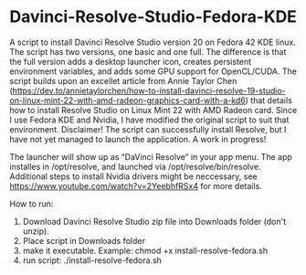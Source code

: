 # Davinci-Resolve-Studio-Fedora-KDE
A script to install Davinci Resolve Studio version 20 on Fedora 42 KDE linux. The script has two versions, one basic and one full. The difference is that the full version adds a desktop launcher icon, creates persistent environment variables, and adds some GPU support for OpenCL/CUDA. The script builds upon an excellet article from Annie Taylor Chen (https://dev.to/annietaylorchen/how-to-install-davinci-resolve-19-studio-on-linux-mint-22-with-amd-radeon-graphics-card-with-a-kd6) that details how to install Resolve Studio on Linux Mint 22 with AMD Radeon card. Since I use Fedora KDE and Nvidia, I have modified the original script to suit that environment. 
Disclaimer! The script can successfully install Resolve, but I have not yet managed to launch the application. A work in progress! 

The launcher will show up as “DaVinci Resolve” in your app menu.
The app installes in /opt/resolve, and launched via /opt/resolve/bin/resolve.
Additional steps to install Nvidia drivers might be neccessary, see https://www.youtube.com/watch?v=2YeebhfRSx4 for more details.

How to run:

1. Download Davinci Resolve Studio zip file into Downloads folder (don't unzip).
2. Place script in Downloads folder
3. make it executable. Example: chmod +x install-resolve-fedora.sh
4. run script: ./install-resolve-fedora.sh


